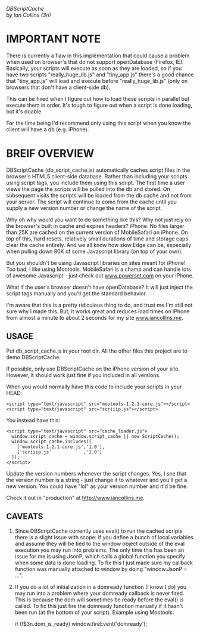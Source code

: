 *DBScriptCache*  
*by Ian Collins (3n)*

IMPORTANT NOTE 
==============
  There is currently a flaw in this implementation that could cause a
  problem when used on browser's that do not support openDatabase (Firefox, IE).
  Basically, your scripts will execute as soon as they are loaded, so if you have
  two scripts "really_huge_lib.js" and "tiny_app.js" there's a good chance
  that "tiny_app.js" will load and execute before "really_huge_lib.js" (only
  on browsers that don't have a client-side db). 
  
  This can be fixed when I figure out how to load these scripts in parallel 
  but execute them in order. It's tough to figure out when a script is done 
  loading, but it's doable. 
  
  For the time being I'd recommend only using this script when you know the 
  client will have a db (e.g. iPhone). 

BREIF OVERVIEW
==============
  DBScriptCache (db\_script\_cache.js) automatically caches script files in the
  browser's HTML5 client-side database. Rather than including your scripts
  using script tags, you include them using this script. The first time a 
  user views the page the scripts will be pulled into the db and stored. 
  On subsequent visits the scripts will be loaded from the db cache and 
  not from your server. The script will continue to come from the cache until
  you supply a new version number or change the name of the script. 

  Why oh why would you want to do something like this? Why not just rely on 
  the browser's built in cache and expires headers? iPhone. No files larger
  than 25K are cached on the current version of MobileSafari on iPhone. On 
  top of this, hard resets, relatively small durations of time and storage caps
  clear the cache entirely. And we all know how slow Edge can be, especially 
  when pulling down 80K of some Javascript library (on top of your own). 

  But you shouldn't be using Javascript libraries on sites meant for iPhone!
  Too bad, I like using Mootools. MobileSafari is a champ and can handle lots
  of awesome Javascript - just check out www.powerset.com on your iPhone.
  
  What if the user's browser doesn't have openDatabase? It will just inject
  the script tags manually and you'll get the standard behavior. 
  
  I'm aware that this is a pretty ridiculous thing to do, and trust me I'm
  still not sure why I made this. But, it works great and reduces load times
  on iPhone from almost a minute to about 2 seconds for my site www.iancollins.me. 
  
USAGE
-----
  Put db\_script\_cache.js in your root dir. All the other files this project
  are to demo DBScriptCache. 

  If possible, only use DBScriptCache on the iPhone version of your site. 
  However, it should work just fine if you included in all versions. 

  When you would normally have this code to include your scripts in your HEAD:
  
    <script type="text/javascript" src="mootools-1.2.1-core.js"></script>
    <script type="text/javascript" src="scriiip.js"></script>    
  
  You instead have this:
  
    <script type="text/javascript" src="cache_loader.js">
      window.script_cache = window.script_cache || new ScriptCache();
      window.script_cache.includes([ 
        ['mootools-1.2.1-core.js','1.0'], 
        ['scriiip.js'            ,'1.0'] 
      ]);
    </script>
    
  Update the version numbers whenever the script changes. Yes, I see that the 
  version number is a string - just change it to whatever and you'll get a new 
  version. You could have "lol" as your version number and it'd be fine.
  
  Check it out in "production" at http://www.iancollins.me.  

CAVEATS
-------
  1. Since DBScriptCache currently uses eval() to run the cached scripts there 
     is a slight issue with scope: if you define a bunch of local variables and 
     assume they will be tied to the window object outside of the eval execution
     you may run into problems. The only time this has been an issue for me is
     using JsonP, which calls a global function you specify when some data is done
     loading. To fix this I just made sure my callback function was manually
     attached to window by doing "window.JsonP = ...". 
  2. If you do a lot of initialization in a domready function (I know I do) you 
     may run into a problem where your domready callback is never fired. This is 
     because the dom will sometimes be ready before the eval() is called. To fix
     this just fire the domready function manually if it hasn't been run (at the
     bottom of your script). Example using Mootools:

        if (!$3n.dom_is_ready) window.fireEvent('domready');